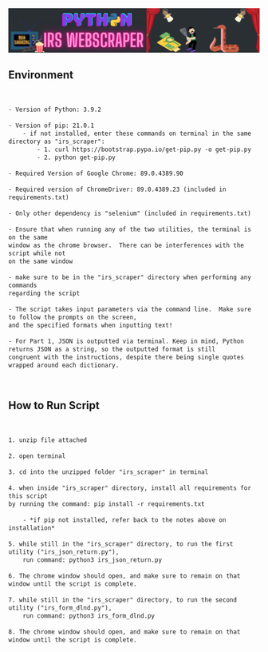 <img src="Irs Webscraper GitHub ReadMe Cover.png" alt="IRS Webscraper" width="1200"/>

## Environment

<br>

    - Version of Python: 3.9.2

    - Version of pip: 21.0.1
        - if not installed, enter these commands on terminal in the same directory as "irs_scraper":
            - 1. curl https://bootstrap.pypa.io/get-pip.py -o get-pip.py
            - 2. python get-pip.py

    - Required Version of Google Chrome: 89.0.4389.90

    - Required version of ChromeDriver: 89.0.4389.23 (included in requirements.txt)

    - Only other dependency is "selenium" (included in requirements.txt)

    - Ensure that when running any of the two utilities, the terminal is on the same
    window as the chrome browser.  There can be interferences with the script while not 
    on the same window

    - make sure to be in the "irs_scraper" directory when performing any commands 
    regarding the script

    - The script takes input parameters via the command line.  Make sure to follow the prompts on the screen, 
    and the specified formats when inputting text!

    - For Part 1, JSON is outputted via terminal. Keep in mind, Python returns JSON as a string, so the outputted format is still
    congruent with the instructions, despite there being single quotes wrapped around each dictionary.

<br>

## How to Run Script

<br>

    1. unzip file attached 

    2. open terminal 

    3. cd into the unzipped folder "irs_scraper" in terminal 

    4. when inside "irs_scraper" directory, install all requirements for this script
    by running the command: pip install -r requirements.txt

        - *if pip not installed, refer back to the notes above on installation*

    5. while still in the "irs_scraper" directory, to run the first utility ("irs_json_return.py"), 
    	run command: python3 irs_json_return.py

    6. The chrome window should open, and make sure to remain on that window until the script is complete.

    7. while still in the "irs_scraper" directory, to run the second utility ("irs_form_dlnd.py"), 
    	run command: python3 irs_form_dlnd.py

    8. The chrome window should open, and make sure to remain on that window until the script is complete.

<br>
    
